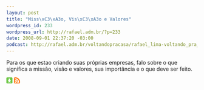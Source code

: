 ```yaml
--- 
layout: post
title: "Miss\xC3\xA3o, Vis\xC3\xA3o e Valores"
wordpress_id: 233
wordpress_url: http://rafael.adm.br/?p=233
date: 2008-09-01 22:37:20 -03:00
podcast: http://rafael.adm.br/voltandopracasa/rafael_lima-voltando_pra_casa-0012.mp3
---
```

Para os que estao criando suas próprias empresas, falo sobre o que significa a missão, visão e valores, sua importância e o que deve ser feito. 

<a class="noborder" href="http://rafael.adm.br/voltandopracasa/rafael_lima-voltando_pra_casa-0012.mp3" title="Download"><img src="/wp-content/themes/rafael_lima-rockinblue/images/download_green.gif" border="0" alt="Download" /></a> <a class="noborder" href="http://feeds.feedburner.com/rafael_lima_podcast" title="RSS"><img src="/wp-content/themes/rafael_lima-rockinblue/images/icn-feed-16x16.png" border="0" alt="RSS" /></a>

